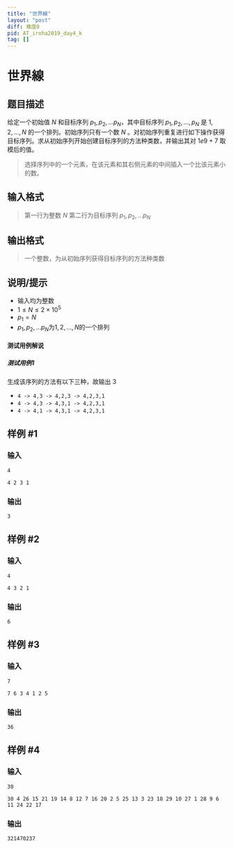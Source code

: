 ```yaml
---
title: "世界線"
layout: "post"
diff: 难度0
pid: AT_iroha2019_day4_k
tag: []
---
```


# 世界線

## 题目描述

给定一个初始值 $N$ 和目标序列 $p_1,p_2,...p_N$，其中目标序列 $p_1,p_2,...,p_N$ 是 $1,2,...,N$ 的一个排列。初始序列只有一个数 $N$ 。对初始序列重复进行如下操作获得目标序列。求从初始序列开始创建目标序列的方法种类数，并输出其对 $1e9+7$ 取模后的值。
> 选择序列中的一个元素，在该元素和其右侧元素的中间插入一个比该元素小的数。

## 输入格式

> 第一行为整数 $N$
> 第二行为目标序列 $p_1,p_2,...p_N$

## 输出格式

> 一个整数，为从初始序列获得目标序列的方法种类数

## 说明/提示

* 输入均为整数
* $1\le N \le 2\times10^5$
* $p_1=N$
* $p_1,p_2,...p_N$为$1,2,...,N$的一个排列

#### 测试用例解说
##### 测试用例1
生成该序列的方法有以下三种，故输出 $3$
* `4 -> 4,3 -> 4,2,3 -> 4,2,3,1`
* `4 -> 4,3 -> 4,3,1 -> 4,2,3,1`
* `4 -> 4,1 -> 4,3,1 -> 4,2,3,1`

## 样例 #1

### 输入

```
4
4 2 3 1
```

### 输出

```
3
```

## 样例 #2

### 输入

```
4
4 3 2 1
```

### 输出

```
6
```

## 样例 #3

### 输入

```
7
7 6 3 4 1 2 5
```

### 输出

```
36
```

## 样例 #4

### 输入

```
30
30 4 26 15 21 19 14 8 12 7 16 20 2 5 25 13 3 23 18 29 10 27 1 28 9 6 11 24 22 17
```

### 输出

```
321470237
```

